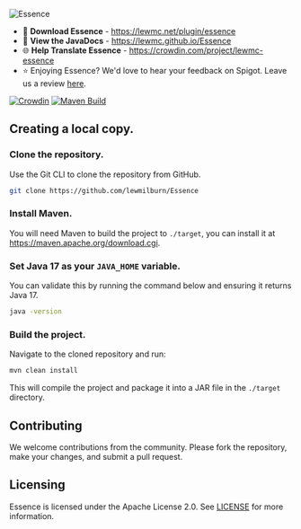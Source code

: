 ![Essence](https://cdn.modrinth.com/data/cached_images/1a9959eb6d98d5e50f561c021de086a8212cc7cc.png)

- 💾 **Download Essence** - https://lewmc.net/plugin/essence
- 🔧 **View the JavaDocs** - https://lewmc.github.io/Essence
- 🌐 **Help Translate Essence** - https://crowdin.com/project/lewmc-essence
- ⭐ Enjoying Essence? We'd love to hear your feedback on Spigot. Leave us a review [here](https://www.spigotmc.org/resources/essence.114553/).

[![Crowdin](https://badges.crowdin.net/lewmc-essence/localized.svg)](https://crowdin.com/project/lewmc-essence) [![Maven Build](https://github.com/LewMC/Essence/actions/workflows/maven.yml/badge.svg)](https://github.com/LewMC/Essence/actions/workflows/maven.yml)

## Creating a local copy.

### Clone the repository.

Use the Git CLI to clone the repository from GitHub.

```sh
git clone https://github.com/lewmilburn/Essence
```

### Install Maven.

You will need Maven to build the project to `./target`, you can install it at https://maven.apache.org/download.cgi.

### Set Java 17 as your `JAVA_HOME` variable.

You can validate this by running the command below and ensuring it returns Java 17.

```sh
java -version
```

### Build the project.

Navigate to the cloned repository and run:

```sh
mvn clean install
```

This will compile the project and package it into a JAR file in the `./target` directory.

## Contributing

We welcome contributions from the community. Please fork the repository, make your changes, and submit a pull request.

## Licensing

Essence is licensed under the Apache License 2.0. See [LICENSE](LICENSE) for more information.
